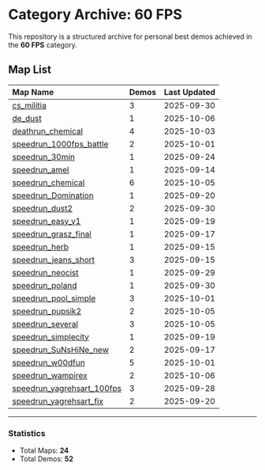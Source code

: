 # Category Archive: 60 FPS

This repository is a structured archive for personal best demos achieved in the **60 FPS** category.

## Map List

| Map Name | Demos | Last Updated |
| :--- | :---- | :--- |
| [cs_militia](./cs_militia) | 3 | 2025-09-30 |
| [de_dust](./de_dust) | 1 | 2025-10-06 |
| [deathrun_chemical](./deathrun_chemical) | 4 | 2025-10-03 |
| [speedrun_1000fps_battle](./speedrun_1000fps_battle) | 2 | 2025-10-01 |
| [speedrun_30min](./speedrun_30min) | 1 | 2025-09-24 |
| [speedrun_amel](./speedrun_amel) | 1 | 2025-09-14 |
| [speedrun_chemical](./speedrun_chemical) | 6 | 2025-10-05 |
| [speedrun_Domination](./speedrun_Domination) | 1 | 2025-09-20 |
| [speedrun_dust2](./speedrun_dust2) | 2 | 2025-09-30 |
| [speedrun_easy_v1](./speedrun_easy_v1) | 1 | 2025-09-19 |
| [speedrun_grasz_final](./speedrun_grasz_final) | 1 | 2025-09-17 |
| [speedrun_herb](./speedrun_herb) | 1 | 2025-09-15 |
| [speedrun_jeans_short](./speedrun_jeans_short) | 3 | 2025-09-15 |
| [speedrun_neocist](./speedrun_neocist) | 1 | 2025-09-29 |
| [speedrun_poland](./speedrun_poland) | 1 | 2025-09-30 |
| [speedrun_pool_simple](./speedrun_pool_simple) | 3 | 2025-10-01 |
| [speedrun_pupsik2](./speedrun_pupsik2) | 2 | 2025-10-05 |
| [speedrun_several](./speedrun_several) | 3 | 2025-10-05 |
| [speedrun_simplecity](./speedrun_simplecity) | 1 | 2025-09-19 |
| [speedrun_SuNsHiNe_new](./speedrun_SuNsHiNe_new) | 2 | 2025-09-17 |
| [speedrun_w00dfun](./speedrun_w00dfun) | 5 | 2025-10-01 |
| [speedrun_wampirex](./speedrun_wampirex) | 2 | 2025-10-06 |
| [speedrun_yagrehsart_100fps](./speedrun_yagrehsart_100fps) | 3 | 2025-09-28 |
| [speedrun_yagrehsart_fix](./speedrun_yagrehsart_fix) | 2 | 2025-09-20 |

---

### Statistics
- Total Maps: **24**
- Total Demos: **52**
